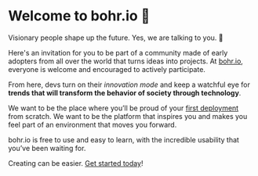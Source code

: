 # Welcome to bohr.io 🙌

Visionary people shape up the future. Yes, we are talking to you. 🎯

Here's an invitation for you to be part of a community made of early adopters from all over the world that turns ideas into projects. At [bohr.io](https://bohr.io/), everyone is welcome and encouraged to actively participate.

From here, devs turn on their *innovation mode* and keep a watchful eye for **trends that will transform the behavior of society through technology**.

We want to be the place where you’ll be proud of your [first deployment](https://bohr.io/sites) from scratch. We want to be the platform that inspires you and makes you feel part of an environment that moves you forward.

bohr.io is free to use and easy to learn, with the incredible usability that you’ve been waiting for.

Creating can be easier. [Get started today](https://bohr.io/)!
